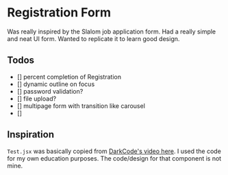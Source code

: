 # Registration Form

Was really inspired by the Slalom job application form. Had a really simple and neat UI form. Wanted to replicate it to learn good design.


## Todos

- [] percent completion of Registration
- [] dynamic outline on focus
- [] password validation?
- [] file upload?
- [] multipage form with transition like carousel
- [] 



## Inspiration

`Test.jsx` was basically copied from [DarkCode's video here](https://youtu.be/ydkpox94Yc0). I used the code for my own education purposes. The code/design for that component is not mine.


